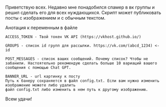 Приветствую всех. Недавно мне понадобился спамер в вк группы и решил сделать его для всех нуждающихся. 
Скрипт  может публиковать посты с изображением и с обычным текстом.

Анотация к переменным в файле

    ACCESS_TOKEN - Твой токен VK API (https://vkhost.github.io/)

    GROUPS - список id групп для рассылки. https://vk.com/(abcd_1234) <- id
    
    POST_MESSAGES - cписок ваших сообщений. Почему список? Чтобы не забанили. Настоятельно рекомендую сделать больше 10 вариаций вашего сообщения с помощью Chat GPT.
    
    BANNER_URL - url картинку к посту
    Путь к банеру сохраняется в файл config.txt. Если вам нужно изменить изображение можете либо удалить
    файл config.txt либо изменить в нем путь к другому изображению.

Всем удачи!
